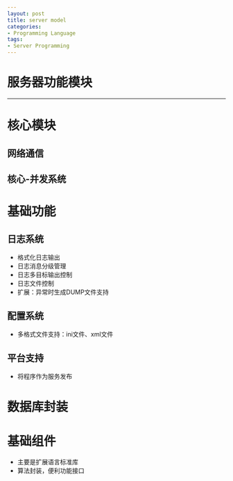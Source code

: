 ```yaml
---
layout: post
title: server model
categories:
- Programming Language
tags:
- Server Programming
---
```


# 服务器功能模块
------------------

# 核心模块
## 网络通信
## 核心-并发系统

# 基础功能
## 日志系统
- 格式化日志输出
- 日志消息分级管理
- 日志多目标输出控制
- 日志文件控制
- 扩展：异常时生成DUMP文件支持
## 配置系统
- 多格式文件支持：ini文件、xml文件
## 平台支持
- 将程序作为服务发布

# 数据库封装

# 基础组件
- 主要是扩展语言标准库
- 算法封装，便利功能接口